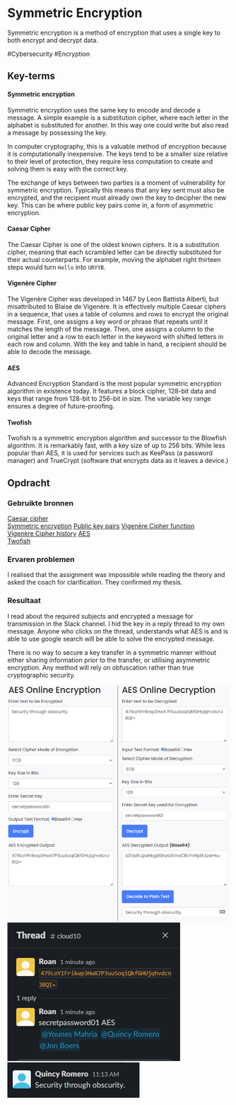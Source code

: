 # Symmetric Encryption
Symmetric encryption is a method of encryption that uses a single key to both encrypt and decrypt data. 

#Cybersecurity #Encryption

## Key-terms
#### Symmetric encryption
Symmetric encryption uses the same key to encode and decode a message. A simple example is a substitution cipher, where each letter in the alphabet is substituted for another. In this way one could write but also read a message by possessing the key.

In computer cryptography, this is a valuable method of encryption because it is computationally inexpensive. The keys tend to be a smaller size relative to their level of protection, they require less computation to create and solving them is easy with the correct key.

The exchange of keys between two parties is a moment of vulnerability for symmetric encryption. Typically this means that any key sent must also be encrypted, and the recipient must already own the key to decipher the new key. This can be where public key pairs come in, a form of asymmetric encryption.

#### Caesar Cipher
The Caesar Cipher is one of the oldest known ciphers. It is a substitution cipher, meaning that each scrambled letter can be directly substituted for their actual counterparts. For example, moving the alphabet right thirteen steps would turn `Hello` into `URYYB`.

#### Vigenère Cipher
The Vigenère Cipher was developed in 1467 by Leon Battista Alberti, but misattributed to Blaise de Vigenère. It is effectively multiple Caesar ciphers in a sequence, that uses a table of columns and rows to encrypt the original message. First, one assigns a key word or phrase that repeats until it matches the length of the message. Then, one assigns a column to the original letter and a row to each letter in the keyword with shifted letters in each row and column. With the key and table in hand, a recipient should be able to decode the message.

#### AES
Advanced Encryption Standard is the most popular symmetric encryption algorithm in existence today. It features a block cipher, 128-bit data and keys that range from 128-bit to 256-bit in size. The variable key range ensures a degree of future-proofing.

#### Twofish
Twofish is a symmetric encryption algorithm and successor to the Blowfish algorithm. It is remarkably fast, with a key size of up to 256 bits. While less popular than AES, it is used for services such as KeePass (a password manager) and TrueCrypt (software that encrypts data as it leaves a device.)

## Opdracht
### Gebruikte bronnen
[Caesar cipher](https://www.khanacademy.org/computing/computer-science/cryptography/crypt/v/caesar-cipher)  
[Symmetric encryption](https://www.ibm.com/docs/en/ztpf/2020?topic=concepts-symmetric-cryptography)
[Public key pairs](https://www.ibm.com/docs/en/ztpf/2020?topic=cryptography-characteristics-public-key-pairs)
[Vigenère Cipher function](https://www.secplicity.org/2017/05/25/historical-cryptography-ciphers/)  
[Vigenère Cipher history](https://www.cryptomuseum.com/crypto/vigenere/)
[AES](https://www.tutorialspoint.com/cryptography/advanced_encryption_standard.htm)  
[Twofish](https://www.encryptionconsulting.com/education-center/what-is-twofish/)  

### Ervaren problemen
I realised that the assignment was impossible while reading the theory and asked the coach for clarification. They confirmed my thesis.

### Resultaat
I read about the required subjects and encrypted a message for transmission in the Slack channel. I hid the key in a reply thread to my own message. Anyone who clicks on the thread, understands what AES is and is able to use google search will be able to solve the encrypted message. 

There is no way to secure a key transfer in a symmetric manner without either sharing information prior to the transfer, or utilising asymmetric encryption. Any method will rely on obfuscation rather than true cryptographic security.

![ss1](../../00_includes/Sec-04_screenshot1.png)  
![ss2](../../00_includes/Sec-04_screenshot2.png)  
![ss3](../../00_includes/Sec-04_screenshot3.png)